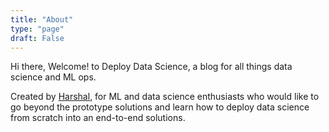 ```yaml
---
title: "About"
type: "page"
draft: False
---
```


Hi there, Welcome! to Deploy Data Science, a blog for all things data science and ML ops.

Created by [Harshal](https://github.com/harshalchaudhari35), for ML and data science enthusiasts who would like to go beyond the prototype solutions
and learn how to deploy data science from scratch into an end-to-end solutions.